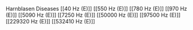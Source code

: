 Harnblasen Diseases
[[40 Hz (E)]]
[[550 Hz (E)]]
[[780 Hz (E)]]
[[970 Hz (E)]]
[[5090 Hz (E)]]
[[7250 Hz (E)]]
[[50000 Hz (E)]]
[[97500 Hz (E)]]
[[229320 Hz (E)]]
[[532410 Hz (E)]]